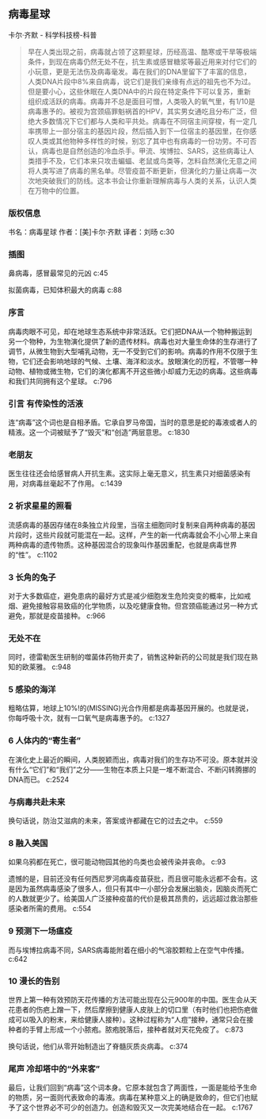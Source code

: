 ## 病毒星球

卡尔·齐默  -  科学科技榜-科普

> 早在人类出现之前，病毒就占领了这颗星球，历经高温、酷寒或干旱等极端条件，到现在病毒仍然无处不在，抗生素或感冒糖浆等最近用来对付它们的小玩意，更是无法伤及病毒毫发。毒在我们的DNA里留下了丰富的信息，人类DNA片段中8%来自病毒，说它们是我们亲缘有点远的祖先也不为过。但是要小心，这些休眠在人类DNA中的片段在特定条件下可以复苏，重新组织成活跃的病毒。病毒并不总是面目可憎，人类吸入的氧气里，有1/10是病毒惠予的。被视为宫颈癌罪魁祸首的HPV，其实男女通吃且分布广泛，但绝大多数情况下它们都与人类和平共处。病毒在不同宿主间穿梭，有一定几率携带上一部分宿主的基因片段，然后插入到下一位宿主的基因里，在你感叹人类或其他物种多样性的时候，别忘了其中也有病毒的一份功劳。不可否认，病毒也是自然创造的冷血杀手。甲流、埃博拉、SARS，这些病毒让人类措手不及，它们本来只攻击蝙蝠、老鼠或鸟类等，怎料自然演化无意之间将人类写进了病毒的黑名单。尽管疫苗不断更新，但演化的力量让病毒一次次地突破我们的防线。这本书会让你重新理解病毒与人类的关系，认识人类在万物中的位置。


### 版权信息

书名：病毒星球
作者：[美]卡尔·齐默
译者：刘旸 c:30

### 插图

鼻病毒，感冒最常见的元凶 c:45

拟菌病毒，已知体积最大的病毒 c:88

### 序言

病毒肉眼不可见，却在地球生态系统中非常活跃。它们把DNA从一个物种搬运到另一个物种，为生物演化提供了新的遗传材料。病毒也对大量生命体的生存进行了调节，从微生物到大型哺乳动物，无一不受到它们的影响。病毒的作用不仅限于生物，它们还会影响地球的气候、土壤、海洋和淡水。放眼演化的历程，不管哪一种动物、植物或微生物，它们的演化都离不开这些微小却威力无边的病毒。这些病毒和我们共同拥有这个星球。 c:796

### 引言 有传染性的活液

连“病毒”这个词也是自相矛盾。它承自罗马帝国，当时的意思是蛇的毒液或者人的精液。这一个词被赋予了“毁灭”和“创造”两层意思。 c:1830

### 老朋友

医生往往还会给感冒病人开抗生素。这实际上毫无意义，抗生素只对细菌感染有用，对病毒丝毫起不了作用。 c:1439

### 2 祈求星星的照看

流感病毒的基因存储在8条独立片段里，当宿主细胞同时复制来自两种病毒的基因片段时，这些片段就可能混在一起。这样，产生的新一代病毒就会不小心带上来自两种病毒的遗传物质。这种基因混合的现象叫作基因重配，也就是病毒世界的“性”。 c:1102

### 3 长角的兔子

对于大多数癌症，避免患病的最好方式是减少细胞发生危险突变的概率，比如戒烟、避免接触容易致癌的化学物质，以及吃健康食物。但宫颈癌能通过另一种方式避免，那就是疫苗接种。 c:966

### 无处不在

同时，德雷勒医生研制的噬菌体药物开卖了，销售这种新药的公司就是我们现在熟知的欧莱雅。 c:948

### 5 感染的海洋

粗略估算，地球上10%!的(MISSING)光合作用都是病毒基因开展的。也就是说，你每呼吸十次，就有一口氧气是病毒惠予的。 c:1327

### 6 人体内的“寄生者”

在演化史上最近的瞬间，人类脱颖而出，病毒对我们的生存功不可没。原本就并没有什么“它们”和“我们”之分——生物在本质上只是一堆不断混合、不断闪转腾挪的DNA而已。 c:2524

### 与病毒共赴未来

换句话说，防治艾滋病的未来，答案或许都藏在它的过去之中。 c:559

### 8 融入美国

如果乌鸦都在死亡，很可能动物园其他的鸟类也会被传染并丧命。 c:93

遗憾的是，目前还没有任何西尼罗河病毒疫苗获批，而且很可能永远都不会有。这是因为虽然病毒感染了很多人，但只有其中一小部分会发展出脑炎，因脑炎而死亡的人数就更少了。给美国人广泛接种疫苗的代价是极其昂贵的，远远超过救治那些感染者所需的费用。 c:554

### 9 预测下一场瘟疫

而与埃博拉病毒不同，SARS病毒能附着在细小的气溶胶颗粒上在空气中传播。 c:642

### 10 漫长的告别

世界上第一种有效预防天花传播的方法可能出现在公元900年的中国。医生会从天花患者的伤疤上蹭一下，然后摩擦到健康人皮肤上的切口里（有时他们也把伤疤做成可以吸入的粉末，来给健康人接种）。这种过程称为“人痘”接种，通常只会在接种者的手臂上形成一个小脓疱。脓疱脱落后，接种者就对天花免疫了。 c:873

换句话说，他们从零开始制造出了脊髓灰质炎病毒。 c:374

### 尾声 冷却塔中的“外来客”

最后，让我们回到“病毒”这个词本身。它原本就包含了两面性，一面是能给予生命的物质，另一面则代表致命的毒液。病毒在某种意义上的确是致命的，但它们也赋予了这个世界必不可少的创造力。创造和毁灭又一次完美地结合在一起。 c:1767